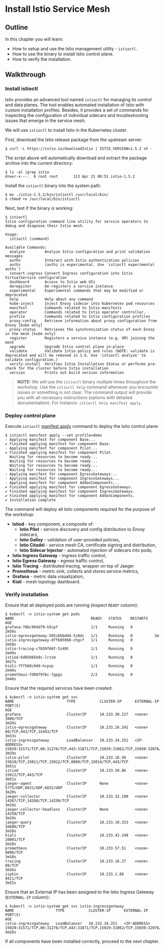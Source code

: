 # Install Istio Service Mesh

## Outline

In this chapter you will learn:

* How to setup and use the Istio management utility - `istioctl`.
* How to use the binary to install Istio control plane.
* How to verify the installation.

## Walkthrough

### Install istioctl

Istio provides an advanced tool named `istioctl` for managing its control and data planes. The tool
enables automated installation of Istio with custom installation profiles. Besides, it provides
a set of commands for inspecting the configuration of individual sidecars and troubleshooting issues
that emerge in the service mesh.

We will use `istioctl` to install Istio in the Kubernetes cluster.

First, download the Istio release package from the upstream server:

```
$ curl -L https://istio.io/downloadIstio | ISTIO_VERSION=1.5.2 sh -
```

The script above will automatically download and extract the package archive into the current
directory:

```
$ ls -al |grep istio
drwxr-x---.  6 root root       113 Apr 21 00:51 istio-1.5.2
```

Install the `istioctl` binary into the system path:

```
$ mv ./istio-1.5.2/bin/istioctl /usr/local/bin/
$ chmod +x /usr/local/bin/istioctl
```

Next, test if the binary is working:

```
$ istioctl
Istio configuration command line utility for service operators to
debug and diagnose their Istio mesh.

Usage:
  istioctl [command]

Available Commands:
  analyze         Analyze Istio configuration and print validation messages
  authn           Interact with Istio authentication policies
  authz           (authz is experimental. Use `istioctl experimental authz`)
  convert-ingress Convert Ingress configuration into Istio VirtualService configuration
  dashboard       Access to Istio web UIs
  deregister      De-registers a service instance
  experimental    Experimental commands that may be modified or deprecated
  help            Help about any command
  kube-inject     Inject Envoy sidecar into Kubernetes pod resources
  manifest        Commands related to Istio manifests
  operator        Commands related to Istio operator controller.
  profile         Commands related to Istio configuration profiles
  proxy-config    Retrieve information about proxy configuration from Envoy [kube only]
  proxy-status    Retrieves the synchronization status of each Envoy in the mesh [kube only]
  register        Registers a service instance (e.g. VM) joining the mesh
  upgrade         Upgrade Istio control plane in-place
  validate        Validate Istio policy and rules (NOTE: validate is deprecated and will be removed in 1.6. Use 'istioctl analyze' to validate configuration.)
  verify-install  Verifies Istio Installation Status or performs pre-check for the cluster before Istio installation
  version         Prints out build version information
```

> **NOTE:** We will use the `istioctl` binary multiple times throughout the workshop. Use the
  `istioctl help` command whenever you encounter issues or something is not clear. The command
  output will provide you with all necessary instructions (options with detailed documentation).
  For instance: `istioctl help manifest apply`.

### Deploy control plane

Execute `istioctl` [manifest apply](https://istio.io/docs/reference/commands/istioctl/#istioctl-manifest-apply)
command to deploy the Istio control plane:

```
$ istioctl manifest apply --set profile=demo
- Applying manifest for component Base...
✔ Finished applying manifest for component Base.
- Applying manifest for component Pilot...
✔ Finished applying manifest for component Pilot.
  Waiting for resources to become ready...
  Waiting for resources to become ready...
  Waiting for resources to become ready...
  Waiting for resources to become ready...
- Applying manifest for component EgressGateways...
- Applying manifest for component IngressGateways...
- Applying manifest for component AddonComponents...
✔ Finished applying manifest for component EgressGateways.
✔ Finished applying manifest for component IngressGateways.
✔ Finished applying manifest for component AddonComponents.
✔ Installation complete
```

The command will deploy all Istio components required for the purpose of the workshop:

* **Istiod** - key component, a composite of:
    - **Istio Pilot** - service discovery and config distribution to Envoy sidecars,
    - **Istio Galley** - validation of user-provided policies,
    - **Istio Citadel** - service mesh CA, certificate signing and distribution,
    - **Istio Sidecar Injector** - automated injection of sidecars into pods;
* **Istio Ingress Gateway** - ingress traffic control,
* **Istio Egress Gateway** - egress traffic control,
* **Istio Tracing** - distributed tracing, wrapper on top of Jaeger
* **Prometheus** - metric sink, collects and stores service metrics,
* **Grafana** - metric data visualization,
* **Kiali** - mesh topology dashboard.


### Verify installation

Ensure that all deployed pods are running (inspect `READY` column):

```
$ kubectl -n istio-system get pods
NAME                                   READY   STATUS    RESTARTS   AGE
grafana-78bc994d79-h5cpf               1/1     Running   0          2m50s
istio-egressgateway-595c6bbdd4-5z8dc   1/1     Running   0          3m
istio-ingressgateway-dffb85968-chgcf   1/1     Running   0          2m58s
istio-tracing-c7b59f68f-5z49t          1/1     Running   0          2m49s
istiod-6d85865b9c-lrzsm                1/1     Running   0          3m17s
kiali-7ff568c949-hcpzp                 1/1     Running   0          2m48s
prometheus-fd997976c-7gpgs             2/2     Running   0          2m48s
```

Ensure that the required services have been created:

```
$ kubectl -n istio-system get svc
NAME                        TYPE           CLUSTER-IP      EXTERNAL-IP   PORT(S)                                                                                                                                      AGE
grafana                     ClusterIP      10.233.30.217   <none>        3000/TCP                                                                                                                                     3m20s
istio-egressgateway         ClusterIP      10.233.26.241   <none>        80/TCP,443/TCP,15443/TCP                                                                                                                     3m33s
istio-ingressgateway        LoadBalancer   10.233.34.251   <IP-ADDRESS>  15020:31571/TCP,80:31276/TCP,443:31871/TCP,15029:31062/TCP,15030:32076/TCP,15031:30667/TCP,15032:31128/TCP,31400:32566/TCP,15443:30797/TCP   3m29s
istio-pilot                 ClusterIP      10.233.16.50    <none>        15010/TCP,15011/TCP,15012/TCP,8080/TCP,15014/TCP,443/TCP                                                                                     3m51s
istiod                      ClusterIP      10.233.59.86    <none>        15012/TCP,443/TCP                                                                                                                            3m51s
jaeger-agent                ClusterIP      None            <none>        5775/UDP,6831/UDP,6832/UDP                                                                                                                   3m20s
jaeger-collector            ClusterIP      10.233.32.190   <none>        14267/TCP,14268/TCP,14250/TCP                                                                                                                3m19s
jaeger-collector-headless   ClusterIP      None            <none>        14250/TCP                                                                                                                                    3m19s
jaeger-query                ClusterIP      10.233.10.253   <none>        16686/TCP                                                                                                                                    3m18s
kiali                       ClusterIP      10.233.42.148   <none>        20001/TCP                                                                                                                                    3m18s
prometheus                  ClusterIP      10.233.57.51    <none>        9090/TCP                                                                                                                                     3m18s
tracing                     ClusterIP      10.233.16.27    <none>        80/TCP                                                                                                                                       3m16s
zipkin                      ClusterIP      10.233.1.86     <none>        9411/TCP                                                                                                                                     3m15s
```

Ensure that an External IP has been assigned to the Istio Ingress Gateway (`EXTERNAL-IP` column):

```
$ kubectl -n istio-system get svc istio-ingressgateway
NAME                   TYPE           CLUSTER-IP      EXTERNAL-IP   PORT(S)                                                                                                                                      AGE
istio-ingressgateway   LoadBalancer   10.233.34.251   <IP-ADDRESS>  15020:31571/TCP,80:31276/TCP,443:31871/TCP,15029:31062/TCP,15030:32076/TCP,15031:30667/TCP,15032:31128/TCP,31400:32566/TCP,15443:30797/TCP   4m28s
```

If all components have been installed correctly, proceed to the next chapter.
